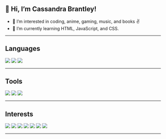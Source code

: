 ## 👋 Hi, I’m Cassandra Brantley!
- 👀 I’m interested in coding, anime, gaming, music, and books ✌
- 🌱 I’m currently learning HTML, JavaScript, and CSS.




---
## Languages 
<img src = "https://img.shields.io/badge/JavaScript-grey?style=for-the-badge&logo=javascript" />
<img src = "https://camo.githubusercontent.com/9fe0ddca8c80fd49703246ca3b9a894ddfdc9c1c80f6ab5de92bbe91471dbab8/68747470733a2f2f696d672e736869656c64732e696f2f7374617469632f76313f7374796c653d666f722d7468652d6261646765266d6573736167653d4353533326636f6c6f723d313537324236266c6f676f3d43535333266c6f676f436f6c6f723d464646464646266c6162656c3d" />
<img src = "https://camo.githubusercontent.com/49fbb99f92674cc6825349b154b65aaf4064aec465d61e8e1f9fb99da3d922a1/68747470733a2f2f696d672e736869656c64732e696f2f62616467652f68746d6c352d2532334533344632362e7376673f7374796c653d666f722d7468652d6261646765266c6f676f3d68746d6c35266c6f676f436f6c6f723d7768697465" />



---
## Tools
<img src = "https://camo.githubusercontent.com/a0484e6383e852e622da1e934b7724921ab9b69d69246d90f899424b01f6deb1/68747470733a2f2f696d672e736869656c64732e696f2f62616467652f56697375616c25323053747564696f253230436f64652d3030373864372e7376673f7374796c653d666f722d7468652d6261646765266c6f676f3d76697375616c2d73747564696f2d636f6465266c6f676f436f6c6f723d7768697465" />
<img src = "https://camo.githubusercontent.com/ec0d32e85caf4723d5182a75338c89f85a2c3679aed0c46c9ee9fd1c8dc2a316/68747470733a2f2f696d672e736869656c64732e696f2f62616467652f6769742d2532334630353033332e7376673f7374796c653d666f722d7468652d6261646765266c6f676f3d676974266c6f676f436f6c6f723d7768697465" />
<img src = "https://camo.githubusercontent.com/7d7b100e379663ee40a20989e6c61737e6396c1dafc3a7c6d2ada8d4447eb0e4/68747470733a2f2f696d672e736869656c64732e696f2f62616467652f6e6f64652e6a732d3644413535463f7374796c653d666f722d7468652d6261646765266c6f676f3d6e6f64652e6a73266c6f676f436f6c6f723d7768697465" />

---
## Interests 
<img src = "https://img.shields.io/badge/Steam-000000?style=for-the-badge&logo=steam&logoColor=white" />
<img src = "https://img.shields.io/badge/Xbox-107C10?style=for-the-badge&logo=xbox&logoColor=white" />
<img src = "https://img.shields.io/badge/Epic%20Games-313131?style=for-the-badge&logo=Epic%20Games&logoColor=white" />
<img src = "https://img.shields.io/badge/Crunchyroll-F47521?style=for-the-badge&logo=crunchyroll&logoColor=white" />
<img src = "https://img.shields.io/badge/Netflix-E50914?style=for-the-badge&logo=netflix&logoColor=white" />
<img src = "https://img.shields.io/badge/Twitch-9146FF?style=for-the-badge&logo=twitch&logoColor=white" />
<img src = "https://img.shields.io/badge/apple%20music-F34E68?style=for-the-badge&logo=apple%20music&logoColor=white" />

---

<!---
cassbrant3/cassbrant3 is a ✨ special ✨ repository because its `README.md` (this file) appears on your GitHub profile.
You can click the Preview link to take a look at your changes.
--->
